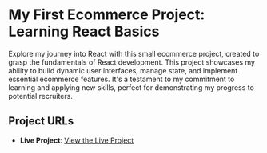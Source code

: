 
# My First Ecommerce Project: Learning React Basics

Explore my journey into React with this small ecommerce project, created to grasp the fundamentals of React development. This project showcases my ability to build dynamic user interfaces, manage state, and implement essential ecommerce features. It's a testament to my commitment to learning and applying new skills, perfect for demonstrating my progress to potential recruiters.

## Project URLs

- **Live Project**: [View the Live Project](https://endearing-unicorn-e03b18.netlify.app/)
